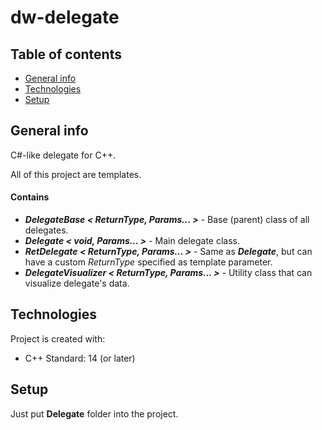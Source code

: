 # dw-delegate
## Table of contents
* [General info](#general-info)
* [Technologies](#technologies)
* [Setup](#setup)

## General info
C#-like delegate for C++.

All of this project are templates.
#### Contains
* ***DelegateBase < ReturnType, Params... >***          -   Base (parent) class of all delegates.
* ***Delegate < void, Params... >***                    -   Main delegate class.
* ***RetDelegate < ReturnType, Params... >***           -   Same as ***Delegate***, but can have a custom *ReturnType* specified as template parameter.
* ***DelegateVisualizer < ReturnType, Params... >***    -   Utility class that can visualize delegate's data.

## Technologies
Project is created with:
* C++ Standard: 14 (or later)

## Setup
Just put **Delegate** folder into the project.
